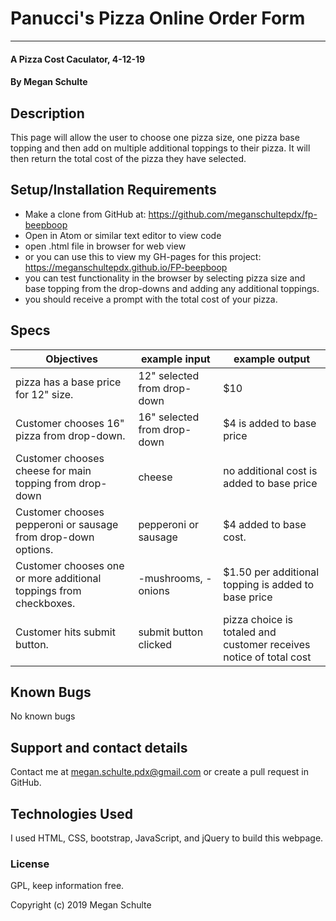 # Panucci's Pizza Online Order Form
***

#### A Pizza Cost Caculator, 4-12-19

#### By Megan Schulte

## Description

This page will allow the user to choose one pizza size, one pizza base topping and then add on multiple additional toppings to their pizza. It will then return the total cost of the pizza they have selected.

## Setup/Installation Requirements

* Make a clone from GitHub at: https://github.com/meganschultepdx/fp-beepboop
* Open in Atom or similar text editor to view code
* open .html file in browser for web view
* or you can use this to view my GH-pages for this project: https://meganschultepdx.github.io/FP-beepboop
* you can test functionality in the browser by selecting pizza size and base topping from the drop-downs and adding any additional toppings.
* you should receive a prompt with the total cost of your pizza.

## Specs

|Objectives|example input|example output|
|-|-|-|
|pizza has a base price for 12" size.|  12" selected from drop-down|$10|
|Customer chooses 16" pizza from drop-down.|  16" selected from drop-down| $4 is added to base price|
|Customer chooses cheese for main topping from drop-down|  cheese|no additional cost is added to base price|
|Customer chooses pepperoni or sausage from drop-down options.|  pepperoni or sausage|$4 added to base cost.|
|Customer chooses one or more additional toppings from checkboxes.|  -mushrooms, -onions|$1.50 per additional topping is added to base price|
|Customer hits submit button.|  submit button clicked|pizza choice is totaled and customer receives notice of total cost|

## Known Bugs

No known bugs

## Support and contact details

Contact me at megan.schulte.pdx@gmail.com or create a pull request in GitHub.

## Technologies Used

I used HTML, CSS, bootstrap, JavaScript, and jQuery to build this webpage.

### License

GPL, keep information free.

Copyright (c) 2019 Megan Schulte
